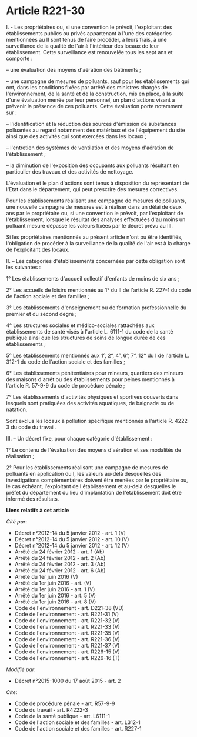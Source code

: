 # Article R221-30

I. - Les propriétaires ou, si une convention le prévoit, l'exploitant des établissements publics ou privés appartenant à
l'une des catégories mentionnées au II sont tenus de faire procéder, à leurs frais, à une surveillance de la qualité de l'air
à l'intérieur des locaux de leur établissement. Cette surveillance est renouvelée tous les sept ans et comporte :

– une évaluation des moyens d'aération des bâtiments ;

– une campagne de mesures de polluants, sauf pour les établissements qui ont, dans les conditions fixées par arrêté des
ministres chargés de l'environnement, de la santé et de la construction, mis en place, à la suite d'une évaluation menée par
leur personnel, un plan d'actions visant à prévenir la présence de ces polluants. Cette évaluation porte notamment sur :

– l'identification et la réduction des sources d'émission de substances polluantes au regard notamment des matériaux et de
l'équipement du site ainsi que des activités qui sont exercées dans les locaux ;

– l'entretien des systèmes de ventilation et des moyens d'aération de l'établissement ;

– la diminution de l'exposition des occupants aux polluants résultant en particulier des travaux et des activités de
nettoyage.

L'évaluation et le plan d'actions sont tenus à disposition du représentant de l'Etat dans le département, qui peut prescrire
des mesures correctives.

Pour les établissements réalisant une campagne de mesures de polluants, une nouvelle campagne de mesures est à réaliser dans
un délai de deux ans par le propriétaire ou, si une convention le prévoit, par l'exploitant de l'établissement, lorsque le
résultat des analyses effectuées d'au moins un polluant mesuré dépasse les valeurs fixées par le décret prévu au III.

Si les propriétaires mentionnés au présent article n'ont pu être identifiés, l'obligation de procéder à la surveillance de la
qualité de l'air est à la charge de l'exploitant des locaux.

II. – Les catégories d'établissements concernées par cette obligation sont les suivantes :

1° Les établissements d'accueil collectif d'enfants de moins de six ans ;

2° Les accueils de loisirs mentionnés au 1° du II de l'article R. 227-1 du code de l'action sociale et des familles ;

3° Les établissements d'enseignement ou de formation professionnelle du premier et du second degré ;

4° Les structures sociales et médico-sociales rattachées aux établissements de santé visés à l'article L. 6111-1 du code de
la santé publique ainsi que les structures de soins de longue durée de ces établissements ;

5° Les établissements mentionnés aux 1°, 2°, 4°, 6°, 7°, 12° du I de l'article L. 312-1 du code de l'action sociale et des
familles ;

6° Les établissements pénitentiaires pour mineurs, quartiers des mineurs des maisons d'arrêt ou des établissements pour
peines mentionnés à l'article R. 57-9-9 du code de procédure pénale ;

7° Les établissements d'activités physiques et sportives couverts dans lesquels sont pratiquées des activités aquatiques, de
baignade ou de natation.

Sont exclus les locaux à pollution spécifique mentionnés à l'article R. 4222-3 du code du travail.

III. – Un décret fixe, pour chaque catégorie d'établissement :

1° Le contenu de l'évaluation des moyens d'aération et ses modalités de réalisation ;

2° Pour les établissements réalisant une campagne de mesures de polluants en application du I, les valeurs au-delà desquelles
des investigations complémentaires doivent être menées par le propriétaire ou, le cas échéant, l'exploitant de
l'établissement et au-delà desquelles le préfet du département du lieu d'implantation de l'établissement doit être informé
des résultats.

**Liens relatifs à cet article**

_Cité par_:

  - Décret n°2012-14 du 5 janvier 2012 - art. 1 (V)
  - Décret n°2012-14 du 5 janvier 2012 - art. 10 (V)
  - Décret n°2012-14 du 5 janvier 2012 - art. 12 (V)
  - Arrêté du 24 février 2012 - art. 1 (Ab)
  - Arrêté du 24 février 2012 - art. 2 (Ab)
  - Arrêté du 24 février 2012 - art. 3 (Ab)
  - Arrêté du 24 février 2012 - art. 6 (Ab)
  - Arrêté du 1er juin 2016 (V)
  - Arrêté du 1er juin 2016 - art. (V)
  - Arrêté du 1er juin 2016 - art. 1 (V)
  - Arrêté du 1er juin 2016 - art. 5 (V)
  - Arrêté du 1er juin 2016 - art. 8 (V)
  - Code de l'environnement - art. D221-38 (VD)
  - Code de l'environnement - art. R221-31 (V)
  - Code de l'environnement - art. R221-32 (V)
  - Code de l'environnement - art. R221-33 (V)
  - Code de l'environnement - art. R221-35 (V)
  - Code de l'environnement - art. R221-36 (V)
  - Code de l'environnement - art. R221-37 (V)
  - Code de l'environnement - art. R226-15 (V)
  - Code de l'environnement - art. R226-16 (T)

_Modifié par_:

  - Décret n°2015-1000 du 17 août 2015 - art. 2

_Cite_:

  - Code de procédure pénale - art. R57-9-9
  - Code du travail - art. R4222-3
  - Code de la santé publique - art. L6111-1
  - Code de l'action sociale et des familles - art. L312-1
  - Code de l'action sociale et des familles - art. R227-1
